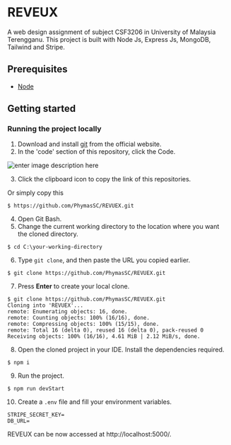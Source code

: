 

# REVEUX
A web design assignment of subject CSF3206 in University of Malaysia Terengganu. This project is built with Node Js, Express Js, MongoDB, Tailwind and Stripe.


## Prerequisites
- [Node](https://nodejs.org/en/)

## Getting started
### Running the project locally
1. Download and install [git](https://git-scm.com/downloads) from the official website.
2. In the 'code' section of this repository, click the Code.

![enter image description here](https://user-images.githubusercontent.com/68804560/140695134-4baaeaf8-cc56-4aa2-ac90-ed849c5a7b4f.png)

3. Click the clipboard icon to copy the link of this repositories.

Or simply copy this 
```
$ https://github.com/PhymasSC/REVUEX.git
```


4. Open  Git Bash.
5. Change the current working directory to the location where you want the cloned directory.
```
$ cd C:\your-working-directory
```

6. Type `git clone`, and then paste the URL you copied earlier.
```
$ git clone https://github.com/PhymasSC/REVUEX.git
```

7. Press **Enter** to create your local clone.

```
$ git clone https://github.com/PhymasSC/REVUEX.git
Cloning into 'REVUEX'...
remote: Enumerating objects: 16, done.
remote: Counting objects: 100% (16/16), done.
remote: Compressing objects: 100% (15/15), done.
remote: Total 16 (delta 0), reused 16 (delta 0), pack-reused 0
Receiving objects: 100% (16/16), 4.61 MiB | 2.12 MiB/s, done.
```

8. Open the cloned project in your IDE. Install the dependencies required.
```
$ npm i
```

9. Run the project.
```
$ npm run devStart
```

10. Create a `.env` file and fill your environment variables.
```
STRIPE_SECRET_KEY=
DB_URL=
```
REVEUX can be now accessed at http://localhost:5000/.